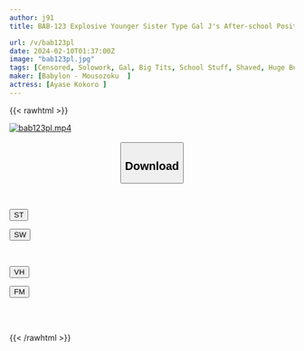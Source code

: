 ```yaml
---
author: j91
title: BAB-123 Explosive Younger Sister Type Gal J's After-school Positive Sex Kokoro Ayase

url: /v/bab123pl
date: 2024-02-10T01:37:00Z
image: "bab123pl.jpg"
tags: [Censored, Solowork, Gal, Big Tits, School Stuff, Shaved, Huge Butt	]
maker: [Babylon - Mousozoku  ]
actress: [Ayase Kokoro ]
---
```



{{< rawhtml >}}

<div class="video" data-videoid="eYlk3reGlWfYP68">
    <a href="javascript:;">
        <img src="/v/bab123pl/bab123pl.jpg" width="WIDTH" height="HEIGHT" alt="bab123pl.mp4" loading="lazy">
    </a>
</div>

<script type="text/javascript" src="https://j91.asia/asset/on-demand-st.js"></script>

<br>
  <link rel="stylesheet" href="https://j91.asia/asset/bs5.css">
  
  <center>
  <button class="btn btn-primary" type="button" data-bs-toggle="collapse" data-bs-target=".multi-collapse" aria-expanded="false" aria-controls="multiCollapseExample1 multiCollapseExample2"><h2>Download</h2></button></center>
</p>
<div class="row">
  <div class="col">
    <div class="collapse multi-collapse" id="multiCollapseExample1">
      <div class="card card-body">
	      	      <br>
<div class="buttons">  
<p><a href="https://streamtape.to/v/eYlk3reGlWfYP68" target="_blank"><button class="btn-hover color-3"><i class="fa fa-download"></i> ST</button></a></p>
<p><a href="https://cdnwish.com/sj11kv3mzz1w" target="_blank"><button class="btn-hover color-2"><i class="fa fa-download"></i> SW</button></a></p></div>
    </div>
  </div>
</div>
  <div class="col">
    <div class="collapse multi-collapse" id="multiCollapseExample2">
      <div class="card card-body">
	      <br>
<div class="buttons">
<p><a href="https://vidhidepro.com/f/pw05g2g46w4i"><button class="btn-hover color-9"><i class="fa fa-download"></i> VH</button></a></p>
<p><a href="https://filemoon.sx/d/9fhltvsm5cwc"><button class="btn-hover color-8"><i class="fa fa-download"></i> FM</button></a></p></div>
<br><br>
      </div>
    </div>
  </div>
</div>

{{< /rawhtml >}}